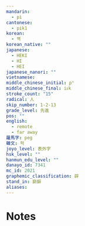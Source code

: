```yaml
---
mandarin:
  - pì
cantonese:
  - pik1
korean:
  - 벽
korean_native: ""
japanese:
  - HEKI
  - HI
  - HEI
japanese_nanori: ""
vietnamese:
middle_chinese_initial: pʰ
middle_chinese_final: iᴇk
stroke_count: "15"
radical: 人
skip_number: 1-2-13
grade_level: 先進
pos: ""
english:
  - remote
  - far away
羅馬字: peg
韓文: 퍽
joyo_level: 表外字
hsk_level: ""
hanmun_edu_level: ""
danayo_id: 7341
mc_id: 2021
graphemic_classification: 辟
stand_in: 窮僻
aliases:
---
```


# Notes
